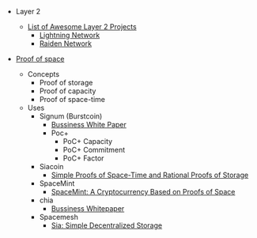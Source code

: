 
- Layer 2
    - [List of Awesome Layer 2 Projects](https://www.block123.com/en/feature/awesome-layer-2-list/)
        - [Lightning Network](https://lightning.network/?ref=block123)
        - [Raiden Network](https://raiden.network/?ref=block123)


- [Proof of space](https://en.wikipedia.org/wiki/Proof_of_space)
    - Concepts
        - Proof of storage
        - Proof of capacity
        - Proof of space-time
    - Uses
        - Signum (Burstcoin)
            - [Bussiness White Paper](https://signum.network/wp/Signum_Business_Whitepaper.pdf)
            - Poc+
                - PoC+ Capacity
                - PoC+ Commitment
                - PoC+ Factor
        - Siacoin
            - [Simple Proofs of Space-Time and Rational Proofs of Storage](https://eprint.iacr.org/2016/035)
        - SpaceMint
            - [SpaceMint: A Cryptocurrency Based on Proofs of Space](https://eprint.iacr.org/2015/528.pdf)
        - chia
            - [Bussiness Whitepaper](https://www.chia.net/assets/Chia-Business-Whitepaper-2021-02-09-v1.0.pdf)
        - Spacemesh
            - [Sia: Simple Decentralized Storage](https://sia.tech/sia.pdf)


